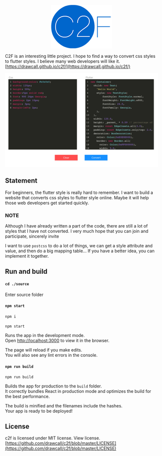 <p align="center">
  <img src="https://raw.githubusercontent.com/drawcall/c2f/master/logo/c2f.png" />
</p>

C2F is an interesting little project. I hope to find a way to convert css styles to flutter styles. I believe many web developers will like it. [https://drawcall.github.io/c2f/](https://drawcall.github.io/c2f/)

![](https://github.com/drawcall/c2f/blob/master/logo/map.png?raw=true)

## Statement

For beginners, the flutter style is really hard to remember. I want to build a website that converts css styles to flutter style online. Maybe it will help those web developers get started quickly.

### NOTE

Although I have already written a part of the code, there are still a lot of styles that I have not converted. I very much hope that you can join and participate, sincerely invite

I want to use `postcss` to do a lot of things, we can get a style attribute and value, and then do a big mapping table... If you have a better idea, you can implement it together.

## Run and build

#### `cd ./source`

Enter source folder

#### `npm start`

```shell
npm i

npm start
```

Runs the app in the development mode.<br>
Open [http://localhost:3000](http://localhost:3000) to view it in the browser.

The page will reload if you make edits.<br>
You will also see any lint errors in the console.

#### `npm run build`

```shell
npm run build
```

Builds the app for production to the `build` folder.<br>
It correctly bundles React in production mode and optimizes the build for the best performance.

The build is minified and the filenames include the hashes.<br>
Your app is ready to be deployed!

## License
c2f is licensed under MIT license. View license. [https://github.com/drawcall/c2f/blob/master/LICENSE](https://github.com/drawcall/c2f/blob/master/LICENSE)
